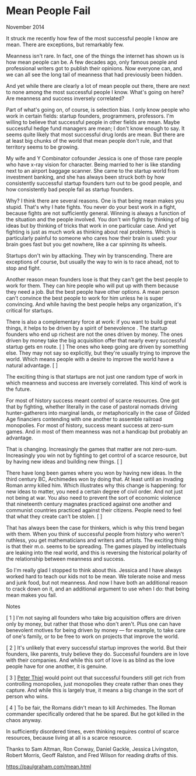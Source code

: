 # Mean People Fail

November 2014

It struck me recently how few of the most successful people I know are mean. There are exceptions, but remarkably few.

Meanness isn't rare. In fact, one of the things the internet has shown us is how mean people can be. A few decades ago, only famous people and professional writers got to publish their opinions. Now everyone can, and we can all see the long tail of meanness that had previously been hidden.

And yet while there are clearly a lot of mean people out there, there are next to none among the most successful people I know. What's going on here? Are meanness and success inversely correlated?

Part of what's going on, of course, is selection bias. I only know people who work in certain fields: startup founders, programmers, professors. I'm willing to believe that successful people in other fields are mean. Maybe successful hedge fund managers are mean; I don't know enough to say. It seems quite likely that most successful drug lords are mean. But there are at least big chunks of the world that mean people don't rule, and that territory seems to be growing.

My wife and Y Combinator cofounder Jessica is one of those rare people who have x-ray vision for character. Being married to her is like standing next to an airport baggage scanner. She came to the startup world from investment banking, and she has always been struck both by how consistently successful startup founders turn out to be good people, and how consistently bad people fail as startup founders.

Why? I think there are several reasons. One is that being mean makes you stupid. That's why I hate fights. You never do your best work in a fight, because fights are not sufficiently general. Winning is always a function of the situation and the people involved. You don't win fights by thinking of big ideas but by thinking of tricks that work in one particular case. And yet fighting is just as much work as thinking about real problems. Which is particularly painful to someone who cares how their brain is used: your brain goes fast but you get nowhere, like a car spinning its wheels.

Startups don't win by attacking. They win by transcending. There are exceptions of course, but usually the way to win is to race ahead, not to stop and fight.

Another reason mean founders lose is that they can't get the best people to work for them. They can hire people who will put up with them because they need a job. But the best people have other options. A mean person can't convince the best people to work for him unless he is super convincing. And while having the best people helps any organization, it's critical for startups.

There is also a complementary force at work: if you want to build great things, it helps to be driven by a spirit of benevolence . The startup founders who end up richest are not the ones driven by money. The ones driven by money take the big acquisition offer that nearly every successful startup gets en route. [ ] The ones who keep going are driven by something else. They may not say so explicitly, but they're usually trying to improve the world. Which means people with a desire to improve the world have a natural advantage. [ ]

The exciting thing is that startups are not just one random type of work in which meanness and success are inversely correlated. This kind of work is the future.

For most of history success meant control of scarce resources. One got that by fighting, whether literally in the case of pastoral nomads driving hunter-gatherers into marginal lands, or metaphorically in the case of Gilded Age financiers contending with one another to assemble railroad monopolies. For most of history, success meant success at zero-sum games. And in most of them meanness was not a handicap but probably an advantage.

That is changing. Increasingly the games that matter are not zero-sum. Increasingly you win not by fighting to get control of a scarce resource, but by having new ideas and building new things. [ ]

There have long been games where you won by having new ideas. In the third century BC, Archimedes won by doing that. At least until an invading Roman army killed him. Which illustrates why this change is happening: for new ideas to matter, you need a certain degree of civil order. And not just not being at war. You also need to prevent the sort of economic violence that nineteenth century magnates practiced against one another and communist countries practiced against their citizens. People need to feel that what they create can't be stolen. [ ]

That has always been the case for thinkers, which is why this trend began with them. When you think of successful people from history who weren't ruthless, you get mathematicians and writers and artists. The exciting thing is that their m.o. seems to be spreading. The games played by intellectuals are leaking into the real world, and this is reversing the historical polarity of the relationship between meanness and success.

So I'm really glad I stopped to think about this. Jessica and I have always worked hard to teach our kids not to be mean. We tolerate noise and mess and junk food, but not meanness. And now I have both an additional reason to crack down on it, and an additional argument to use when I do: that being mean makes you fail.

Notes

[ 1 ] I'm not saying all founders who take big acquisition offers are driven only by money, but rather that those who don't aren't. Plus one can have benevolent motives for being driven by money — for example, to take care of one's family, or to be free to work on projects that improve the world.

[ 2 ] It's unlikely that every successful startup improves the world. But their founders, like parents, truly believe they do. Successful founders are in love with their companies. And while this sort of love is as blind as the love people have for one another, it is genuine.

[ 3 ] [Peter Thiel](http://startupclass.samaltman.com/courses/lec05) would point out that successful founders still get rich from controlling monopolies, just monopolies they create rather than ones they capture. And while this is largely true, it means a big change in the sort of person who wins.

[ 4 ] To be fair, the Romans didn't mean to kill Archimedes. The Roman commander specifically ordered that he be spared. But he got killed in the chaos anyway.

In sufficiently disordered times, even thinking requires control of scarce resources, because living at all is a scarce resource.

Thanks to Sam Altman, Ron Conway, Daniel Gackle, Jessica Livingston, Robert Morris, Geoff Ralston, and Fred Wilson for reading drafts of this.

https://paulgraham.com/mean.html
